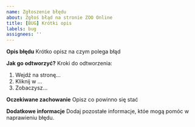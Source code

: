 ```yaml
---
name: Zgłoszenie błędu
about: Zgłoś błąd na stronie ZOO Online
title: [BUG] Krótki opis
labels: bug
assignees: ''
---
```


**Opis błędu**
Krótko opisz na czym polega błąd

**Jak go odtworzyć?**
Kroki do odtworzenia:
1. Wejdź na stronę...
2. Kliknij w ...
3. Zobaczysz...

**Oczekiwane zachowanie**
Opisz co powinno się stać

**Dodatkowe informacje**
Dodaj pozostałe informacje, któe mogą pomóc w naprawieniu błędu.

